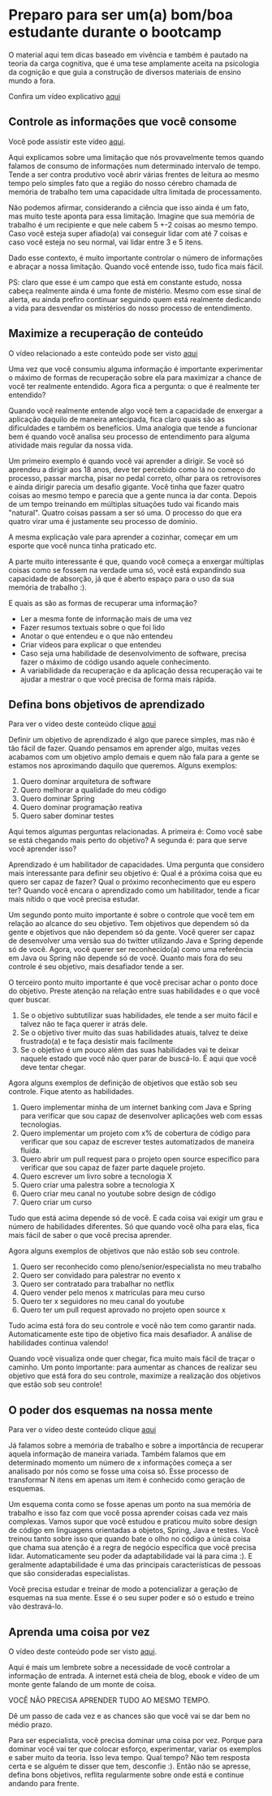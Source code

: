 # Preparo para ser um(a) bom/boa estudante durante o bootcamp

O material aqui tem dicas baseado em vivência e também é pautado na teoria da carga cognitiva, que é uma tese amplamente aceita na psicologia da cognição e que guia a construção de diversos materiais de ensino mundo a fora.

Confira um vídeo explicativo [aqui](https://www.youtube.com/watch?v=s2nfIu8Zqx8&feature=youtu.be)

## Controle as informações que você consome

Você pode assistir este vídeo [aqui](https://www.youtube.com/watch?v=TUoeV_x15Ho&feature=youtu.be).

Aqui explicamos sobre uma limitação que nós provavelmente temos quando falamos de consumo de informações num determinado intervalo de tempo. Tende a ser contra produtivo você abrir várias frentes de leitura ao mesmo tempo pelo simples fato que a região do nosso cérebro chamada de memória de trabalho tem uma capacidade ultra limitada de processamento.

Não podemos afirmar, considerando a ciência que isso ainda é um fato, mas muito teste aponta para essa limitação. Imagine que sua memória de trabalho é um recipiente e que nele cabem 5 +-2 coisas ao mesmo tempo. Caso você esteja super afiado(a) vai conseguir lidar com até 7 coisas e caso você esteja no seu normal, vai lidar entre 3 e 5 itens.

Dado esse contexto, é muito importante controlar o número de informações e abraçar a nossa limitação. Quando você entende isso, tudo fica mais fácil.

PS: claro que esse é um campo que está em constante estudo, nossa cabeça realmente ainda é uma fonte de mistério. Mesmo com esse sinal de alerta, eu ainda prefiro continuar seguindo quem está realmente dedicando a vida para desvendar os mistérios do nosso processo de entendimento.

## Maximize a recuperação de conteúdo

O vídeo relacionado a este conteúdo pode ser visto [aqui](https://www.youtube.com/watch?v=0DABUj-v0LQ&feature=youtu.be)

Uma vez que você consumiu alguma informação é importante experimentar o máximo de formas de recuperação sobre ela para maximizar a chance de você ter realmente entendido. Agora fica a pergunta: o que é realmente ter entendido?

Quando você realmente entende algo você tem a capacidade de enxergar a aplicação daquilo de maneira antecipada, fica claro quais são as dificuldades e também os benefícios. Uma analogia que tende a funcionar bem é quando você analisa seu processo de entendimento para alguma atividade mais regular da nossa vida.

Um primeiro exemplo é quando você vai aprender a dirigir. Se você só aprendeu a dirigir aos 18 anos, deve ter percebido como lá no começo do processo, passar marcha, pisar no pedal correto, olhar para os retrovisores e ainda dirigir parecia um desafio gigante. Você tinha que fazer quatro coisas ao mesmo tempo e parecia que a gente nunca ia dar conta. Depois de um tempo treinando em múltiplas situações tudo vai ficando mais "natural". Quatro coisas passam a ser só uma. O processo do que era quatro virar uma é justamente seu processo de domínio.

A mesma explicação vale para aprender a cozinhar, começar em um esporte que você nunca tinha praticado etc.

A parte muito interessante é que, quando você começa a enxergar múltiplas coisas como se fossem na verdade uma só, você está expandindo sua capacidade de absorção, já que é aberto espaço para o uso da sua memória de trabalho :).

E quais as são as formas de recuperar uma informação?

* Ler a mesma fonte de informação mais de uma vez
* Fazer resumos textuais sobre o que foi lido
* Anotar o que entendeu e o que não entendeu
* Criar vídeos para explicar o que entendeu
* Caso seja uma habilidade de desenvolvimento de software, precisa fazer o máximo de código usando aquele conhecimento.
* A variabilidade da recuperação e da aplicação dessa recuperação vai te ajudar a mestrar o que você precisa de forma mais rápida.

## Defina bons objetivos de aprendizado

Para ver o vídeo deste conteúdo clique [aqui](https://www.youtube.com/watch?v=r88cxCvePiM&feature=youtu.be)

Definir um objetivo de aprendizado é algo que parece simples, mas não é tão fácil de fazer. Quando pensamos em aprender algo, muitas vezes acabamos com um objetivo amplo demais e quem não fala para a gente se estamos nos aproximando daquilo que queremos. Alguns exemplos:

1. Quero dominar arquitetura de software
2. Quero melhorar a qualidade do meu código
3. Quero dominar Spring
4. Quero dominar programação reativa
5. Quero saber dominar testes

Aqui temos algumas perguntas relacionadas. A primeira é: Como você sabe se está chegando mais perto do objetivo? A segunda é: para que serve você aprender isso?

Aprendizado é um habilitador de capacidades. Uma pergunta que considero mais interessante para definir seu objetivo é: Qual é a próxima coisa que eu quero ser capaz de fazer? Qual o próximo reconhecimento que eu espero ter? Quando você encara o aprendizado como um habilitador, tende a ficar mais nítido o que você precisa estudar.

Um segundo ponto muito importante é sobre o controle que você tem em relação ao alcance do seu objetivo. Tem objetivos que dependem só da gente e objetivos que não dependem só da gente. Você querer ser capaz de desenvolver uma versão sua do twitter utilizando Java e Spring depende só de você. Agora, você querer ser reconhecido(a) como uma referência em Java ou Spring não depende só de você. Quanto mais fora do seu controle é seu objetivo, mais desafiador tende a ser.

O terceiro ponto muito importante é que você precisar achar o ponto doce do objetivo. Preste atenção na relação entre suas habilidades e o que você quer buscar.

1. Se o objetivo subtutilizar suas habilidades, ele tende a ser muito fácil e talvez não te faça querer ir atrás dele.
2. Se o objetivo tiver muito das suas habilidades atuais, talvez te deixe frustrado(a) e te faça desistir mais facilmente
3. Se o objetivo é um pouco além das suas habilidades vai te deixar naquele estado que você não quer parar de buscá-lo. É aqui que você deve tentar chegar.

Agora alguns exemplos de definição de objetivos que estão sob seu controle. Fique atento as habilidades.

1. Quero implementar minha de um internet banking com Java e Spring para verificar que sou capaz de desenvolver aplicações web com essas tecnologias.
2. Quero implementar um projeto com x% de cobertura de código para verificar que sou capaz de escrever testes automatizados de maneira fluída.
3. Quero abrir um pull request para o projeto open source específico para verificar que sou capaz de fazer parte daquele projeto.
4. Quero escrever um livro sobre a tecnologia X
5. Quero criar uma palestra sobre a tecnologia X
6. Quero criar meu canal no youtube sobre design de código
7. Quero criar um curso

Tudo que está acima depende só de você. E cada coisa vai exigir um grau e número de habilidades diferentes. Só que quando você olha para elas, fica mais fácil de saber o que você precisa aprender.

Agora alguns exemplos de objetivos que não estão sob seu controle.

1. Quero ser reconhecido como pleno/senior/especialista no meu trabalho
2. Quero ser convidado para palestrar no evento x
3. Quero ser contratado para trabalhar no netflix
4. Quero vender pelo menos x matrículas para meu curso
5. Quero ter x seguidores no meu canal do youtube
6. Quero ter um pull request aprovado no projeto open source x

Tudo acima está fora do seu controle e você não tem como garantir nada. Automaticamente este tipo de objetivo fica mais desafiador. A análise de habilidades continua valendo!

Quando você visualiza onde quer chegar, fica muito mais fácil de traçar o caminho. Um ponto importante: para aumentar as chances de realizar seu objetivo que está fora do seu controle, maximize a realização dos objetivos que estão sob seu controle!

## O poder dos esquemas na nossa mente

Para ver o vídeo deste conteúdo clique [aqui](https://www.youtube.com/watch?v=uka9SR3NV7M&feature=youtu.be)

Já falamos sobre a memória de trabalho e sobre a importância de recuperar aquela informação de maneira variada. Também falamos que em determinado momento um número de x informações começa a ser analisado por nós como se fosse uma coisa só. Esse processo de transformar N itens em apenas um item é conhecido como geração de esquemas.

Um esquema conta como se fosse apenas um ponto na sua memória de trabalho e isso faz com que você possa aprender coisas cada vez mais complexas. Vamos supor que você estudou e praticou muito sobre design de código em linguagens orientadas a objetos, Spring, Java e testes. Você treinou tanto sobre isso que quando bate o olho no código a única coisa que chama sua atenção é a regra de negócio específica que você precisa lidar. Automaticamente seu poder da adaptabilidade vai lá para cima :). E geralmente adaptabilidade é uma das principais características de pessoas que são consideradas especialistas.

Você precisa estudar e treinar de modo a potencializar a geração de esquemas na sua mente. Esse é o seu super poder e só o estudo e treino vão destravá-lo.

## Aprenda uma coisa por vez

O vídeo deste conteúdo pode ser visto [aqui](https://www.youtube.com/watch?v=2jWIergfdh0&feature=youtu.be).

Aqui é mais um lembrete sobre a necessidade de você controlar a informação de entrada. A internet está cheia de blog, ebook e vídeo de um monte gente falando de um monte de coisa.

VOCÊ NÃO PRECISA APRENDER TUDO AO MESMO TEMPO.

Dê um passo de cada vez e as chances são que você vai se dar bem no médio prazo.

Para ser especialista, você precisa dominar uma coisa por vez. Porque para dominar você vai ter que colocar esforço, experimentar, variar os exemplos e saber muito da teoria. Isso leva tempo. Qual tempo? Não tem resposta certa e se alguém te disser que tem, desconfie :). Então não se apresse, defina bons objetivos, reflita regularmente sobre onde está e continue andando para frente.





